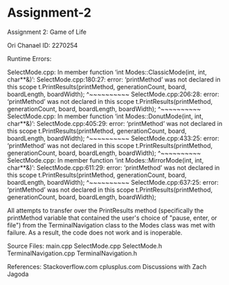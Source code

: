# Assignment-2
Assignment 2: Game of Life

Ori Chanael
ID: 2270254

Runtime Errors:

SelectMode.cpp: In member function ‘int Modes::ClassicMode(int, int, char**&)’:
SelectMode.cpp:180:27: error: ‘printMethod’ was not declared in this scope
            t.PrintResults(printMethod, generationCount, board, boardLength, boardWidth);
                           ^~~~~~~~~~~
SelectMode.cpp:206:28: error: ‘printMethod’ was not declared in this scope
             t.PrintResults(printMethod, generationCount, board, boardLength, boardWidth);
                            ^~~~~~~~~~~
SelectMode.cpp: In member function ‘int Modes::DonutMode(int, int, char**&)’:
SelectMode.cpp:405:29: error: ‘printMethod’ was not declared in this scope
              t.PrintResults(printMethod, generationCount, board, boardLength, boardWidth);
                             ^~~~~~~~~~~
SelectMode.cpp:433:25: error: ‘printMethod’ was not declared in this scope
          t.PrintResults(printMethod, generationCount, board, boardLength, boardWidth);
                         ^~~~~~~~~~~
SelectMode.cpp: In member function ‘int Modes::MirrorMode(int, int, char**&)’:
SelectMode.cpp:611:29: error: ‘printMethod’ was not declared in this scope
              t.PrintResults(printMethod, generationCount, board, boardLength, boardWidth);
                             ^~~~~~~~~~~
SelectMode.cpp:637:25: error: ‘printMethod’ was not declared in this scope
          t.PrintResults(printMethod, generationCount, board, boardLength, boardWidth);

All attempts to transfer over the PrintResults method (specifically the printMethod variable that
contained the user's choice of "pause, enter, or file") from the TerminalNavigation class to
the Modes class was met with failure. As a result, the code does not work and is inoperable.

Source Files:
main.cpp
SelectMode.cpp
SelectMode.h
TerminalNavigation.cpp
TerminalNavigation.h

References:
Stackoverflow.com
cplusplus.com
Discussions with Zach Jagoda
